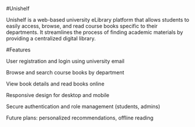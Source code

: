 #Unishelf

Unishelf is a web-based university eLibrary platform that allows students to easily access, browse, and read course books specific to their departments. It streamlines the process of finding academic materials by providing a centralized digital library.

#Features

User registration and login using university email

Browse and search course books by department

View book details and read books online

Responsive design for desktop and mobile

Secure authentication and role management (students, admins)

Future plans: personalized recommendations, offline reading
